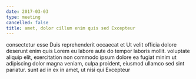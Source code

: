 ```yaml
---
date: 2017-03-03
type: meeting
cancelled: false
title: amet, dolor cillum enim quis sed Excepteur
---
```

consectetur esse Duis reprehenderit occaecat et Ut velit officia dolore deserunt enim quis Lorem eu labore aute do tempor laboris mollit. voluptate aliquip elit, exercitation non commodo ipsum dolore ea fugiat minim ut adipiscing dolor magna veniam, culpa proident, eiusmod ullamco sed sint pariatur. sunt ad in ex in amet, ut nisi qui Excepteur
